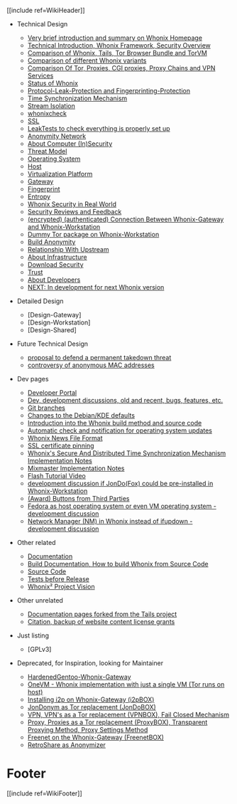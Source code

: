 [[include ref=WikiHeader]]

* Technical Design
    * [Very brief introduction and summary on Whonix Homepage](https://sourceforge.net/p/whonix/wiki/Home/)
    * [Technical Introduction, Whonix Framework, Security Overview](https://sourceforge.net/p/whonix/wiki/Technical%20Introduction/)
    * [Comparison of Whonix, Tails, Tor Browser Bundle and TorVM](https://sourceforge.net/p/whonix/wiki/Comparison%20with%20Others/)
    * [Comparison of different Whonix variants ](https://sourceforge.net/p/whonix/wiki/Comparison%20of%20different%20Whonix%20variants/)
    * [Comparison Of Tor, Proxies, CGI proxies, Proxy Chains and VPN Services](https://sourceforge.net/p/whonix/wiki/ComparisonOfTorProxiesCGIproxiesProxyChainsAndVPNServices/)
    * [Status of Whonix](https://sourceforge.net/p/whonix/wiki/Warning/#whonix-is-a-work-in-progress)
    * [Protocol-Leak-Protection and Fingerprinting-Protection](https://sourceforge.net/p/whonix/wiki/Whonix%27s%20Protocol-Leak-Protection%20and%20Fingerprinting-Protection/)
    * [Time Synchronization Mechanism](https://sourceforge.net/p/whonix/wiki/TimeSync/)
    * [Stream Isolation](https://sourceforge.net/p/whonix/wiki/Stream%20Isolation/)
    * [whonixcheck](https://sourceforge.net/p/whonix/wiki/whonixcheck/)
    * [SSL](https://sourceforge.net/p/whonix/wiki/SSL/)
    * [LeakTests to check everything is properly set up](https://sourceforge.net/p/whonix/wiki/LeakTests/)
    * [Anonymity Network](https://sourceforge.net/p/whonix/wiki/Anonymity%20Network/)
    * [About Computer (In)Security](https://sourceforge.net/p/whonix/wiki/About%20Computer%20%28In%29Security/)
    * [Threat Model](https://sourceforge.net/p/whonix/wiki/Threat%20Model/)
    * [Operating System](https://sourceforge.net/p/whonix/wiki/OperatingSystem/)
    * [Host](https://sourceforge.net/p/whonix/wiki/Host/)
    * [Virtualization Platform](https://sourceforge.net/p/whonix/wiki/Virtualization%20Platform/)
    * [Gateway](https://sourceforge.net/p/whonix/wiki/Gateway/)
    * [Fingerprint](https://sourceforge.net/p/whonix/wiki/Fingerprint/)
    * [Entropy](https://sourceforge.net/p/whonix/wiki/Entropy/)
    * [Whonix Security in Real World](https://sourceforge.net/p/whonix/wiki/Security%20in%20Real%20World/)
    * [Security Reviews and Feedback](https://sourceforge.net/p/whonix/wiki/Security%20Reviews%20and%20Feedback/)
    * [(encrypted) (authenticated) Connection Between Whonix-Gateway and Whonix-Workstation](https://sourceforge.net/p/whonix/wiki/Connection%20Between%20Whonix-Gateway%20and%20Whonix-Workstation/)
    * [Dummy Tor package on Whonix-Workstation](https://sourceforge.net/p/whonix/wiki/DummyTor)
    * [Build Anonymity](https://sourceforge.net/p/whonix/wiki/Build%20Anonymity/)
    * [Relationship With Upstream](https://sourceforge.net/p/whonix/wiki/RelationshipWithUpstream/)
    * [About Infrastructure](https://sourceforge.net/p/whonix/wiki/About%20Infrastructure/)
    * [Download Security](https://sourceforge.net/p/whonix/wiki/DownloadSecurity/)
    * [Trust](https://sourceforge.net/p/whonix/wiki/Trust)
    * [About Developers](https://sourceforge.net/p/whonix/wiki/AboutDevelopers/)
    * [NEXT: In development for next Whonix version](https://sourceforge.net/p/whonix/wiki/Next/)

* Detailed Design
    * [Design-Gateway]
    * [Design-Workstation]
    * [Design-Shared]

* Future Technical Design
    * [proposal to defend a permanent takedown threat](https://sourceforge.net/p/whonix/wiki/pdt/)
    * [controversy of anonymous MAC addresses](https://sourceforge.net/p/whonix/wiki/MAC/)

* Dev pages
    * [Developer Portal](https://sourceforge.net/p/whonix/wiki/Dev_SourceCode)
    * [Dev, development discussions, old and recent, bugs, features, etc.](https://sourceforge.net/p/whonix/wiki/Dev/)
    * [Git branches](https://sourceforge.net/p/whonix/wiki/Dev_git/)
    * [Changes to the Debian/KDE defaults](https://sourceforge.net/p/whonix/wiki/Dev_KDE/)
    * [Introduction into the Whonix build method and source code](https://sourceforge.net/p/whonix/wiki/Dev_SourceCodeIntro/)
    * [Automatic check and notification for operating system updates](https://sourceforge.net/p/whonix/wiki/Dev_UpdateNotifier/)
    * [Whonix News File Format](https://sourceforge.net/p/whonix/wiki/Dev_news/)
    * [SSL certificate pinning](https://sourceforge.net/p/whonix/wiki/Dev_sslcertpinning/)
    * [Whonix's Secure And Distributed Time Synchronization Mechanism Implementation Notes](https://sourceforge.net/p/whonix/wiki/Dev_timesync/)
    * [Mixmaster Implementation Notes](https://sourceforge.net/p/whonix/wiki/Dev_Mixmaster/)
    * [Flash Tutorial Video](https://sourceforge.net/p/whonix/wiki/Dev_Flashtutorial)
    * [development discussion if JonDo(Fox) could be pre-installed in Whonix-Workstation](https://sourceforge.net/p/whonix/wiki/Dev_JonDo)
    * [(Award) Buttons from Third Parties](https://sourceforge.net/p/whonix/wiki/Dev_Buttons/)
    * [Fedora as host operating system or even VM operating system - development discussion](https://sourceforge.net/p/whonix/wiki/Fedora/)
    * [Network Manager (NM) in Whonix instead of ifupdown - development discussion](https://sourceforge.net/p/whonix/wiki/Dev_NetworkManager/)

* Other related
    * [Documentation](https://sourceforge.net/p/whonix/wiki/Documentation/)
    * [Build Documentation, How to build Whonix from Source Code](https://sourceforge.net/p/whonix/wiki/BuildDocumentation/)
    * [Source Code](https://github.com/adrelanos/Whonix)
    * [Tests before Release](https://sourceforge.net/p/whonix/wiki/Test/)
    * [Whonix² Project Vision](https://sourceforge.net/p/whonix/wiki/Whonix%20Vision/)

* Other unrelated
    * [Documentation pages forked from the Tails project](https://sourceforge.net/p/whonix/wiki/TailsDocFork/)
    * [Citation, backup of website content license grants](https://sourceforge.net/p/whonix/wiki/Citation/)

* Just listing
    * [GPLv3]

* Deprecated, for Inspiration, looking for Maintainer
    * [HardenedGentoo-Whonix-Gateway](https://sourceforge.net/p/whonix/wiki/HardenedGentooTG/)
    * [OneVM - Whonix implementation with just a single VM (Tor runs on host)](https://sourceforge.net/p/whonix/wiki/OneVM/)
    * [Installing i2p on Whonix-Gateway (i2pBOX)](https://sourceforge.net/p/whonix/wiki/Inspiration/)
    * [JonDonym as Tor replacement (JonDoBOX)](https://sourceforge.net/p/whonix/wiki/Inspiration/)
    * [VPN, VPN's as a Tor replacement (VPNBOX), Fail Closed Mechanism](https://sourceforge.net/p/whonix/wiki/Inspiration/)
    * [Proxy, Proxies as a Tor replacement (ProxyBOX), Transparent Proxying Method, Proxy Settings Method](https://sourceforge.net/p/whonix/wiki/Inspiration/)
    * [Freenet on the Whonix-Gateway (FreenetBOX)](https://sourceforge.net/p/whonix/wiki/Inspiration/)
    * [RetroShare as Anonymizer](https://sourceforge.net/p/whonix/wiki/Inspiration/)

# Footer #
[[include ref=WikiFooter]]